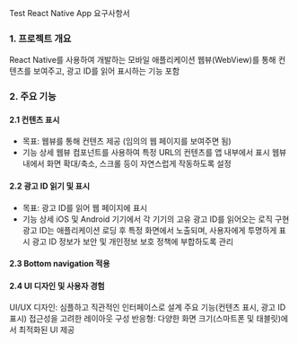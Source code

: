 Test React Native App 요구사항서

### 1. 프로젝트 개요
React Native를 사용하여 개발하는 모바일 애플리케이션
웹뷰(WebView)를 통해 컨텐츠를 보여주고, 광고 ID를 읽어 표시하는 기능 포함

### 2. 주요 기능
#### 2.1 컨텐츠 표시
- 목표: 웹뷰를 통해 컨텐츠 제공 (임의의 웹 페이지를 보여주면 됨)
- 기능 상세
웹뷰 컴포넌트를 사용하여 특정 URL의 컨텐츠를 앱 내부에서 표시
웹뷰 내에서 화면 확대/축소, 스크롤 등이 자연스럽게 작동하도록 설정

#### 2.2 광고 ID 읽기 및 표시
- 목표: 광고 ID를 읽어 웹 페이지에 표시
- 기능 상세
iOS 및 Android 기기에서 각 기기의 고유 광고 ID를 읽어오는 로직 구현
광고 ID는 애플리케이션 로딩 후 특정 화면에서 노출되며, 사용자에게 투명하게 표시
광고 ID 정보가 보안 및 개인정보 보호 정책에 부합하도록 관리

#### 2.3 Bottom navigation 적용

#### 2.4 UI 디자인 및 사용자 경험
UI/UX 디자인:
심플하고 직관적인 인터페이스로 설계
주요 기능(컨텐츠 표시, 광고 ID 표시) 접근성을 고려한 레이아웃 구성
반응형:
다양한 화면 크기(스마트폰 및 태블릿)에서 최적화된 UI 제공